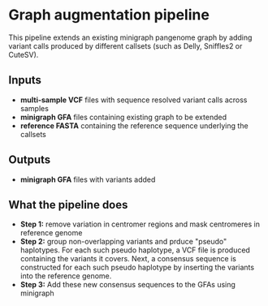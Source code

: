# Graph augmentation pipeline

This pipeline extends an existing minigraph pangenome graph by adding variant calls produced by different callsets (such as Delly, Sniffles2 or CuteSV).

## Inputs

* **multi-sample VCF** files with sequence resolved variant calls across samples
* **minigraph GFA** files containing existing graph to be extended
* **reference FASTA** containing the reference sequence underlying the callsets

## Outputs

* **minigraph GFA** files with variants added

## What the pipeline does
* **Step 1:** remove variation in centromer regions and mask centromeres in reference genome
* **Step 2:** group non-overlapping variants and prduce "pseudo" haplotypes. For each such pseudo haplotype, a VCF file is produced containing the variants it covers. Next, a consensus sequence is constructed for each such pseudo haplotype by inserting the variants into the reference genome.
* **Step 3:** Add these new consensus sequences to the GFAs using minigraph
